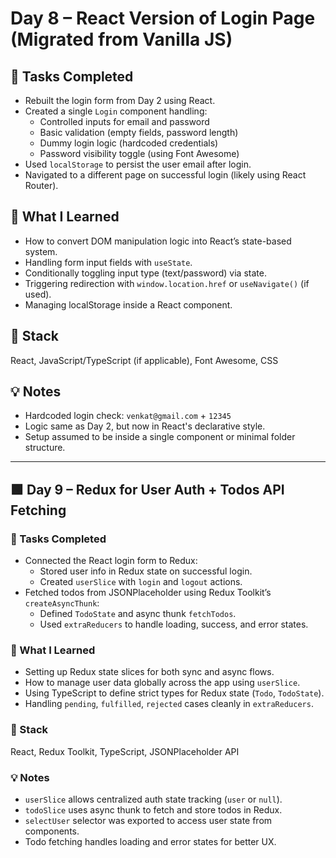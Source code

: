 # Day 8 – React Version of Login Page (Migrated from Vanilla JS)

## 📌 Tasks Completed
- Rebuilt the login form from Day 2 using React.
- Created a single `Login` component handling:
  - Controlled inputs for email and password
  - Basic validation (empty fields, password length)
  - Dummy login logic (hardcoded credentials)
  - Password visibility toggle (using Font Awesome)
- Used `localStorage` to persist the user email after login.
- Navigated to a different page on successful login (likely using React Router).

## 🧠 What I Learned
- How to convert DOM manipulation logic into React’s state-based system.
- Handling form input fields with `useState`.
- Conditionally toggling input type (text/password) via state.
- Triggering redirection with `window.location.href` or `useNavigate()` (if used).
- Managing localStorage inside a React component.

## 🧰 Stack
React, JavaScript/TypeScript (if applicable), Font Awesome, CSS

## 💡 Notes
- Hardcoded login check: `venkat@gmail.com` + `12345`
- Logic same as Day 2, but now in React's declarative style.
- Setup assumed to be inside a single component or minimal folder structure.

---

## 🟩 Day 9 – Redux for User Auth + Todos API Fetching

### 📌 Tasks Completed
- Connected the React login form to Redux:
  - Stored user info in Redux state on successful login.
  - Created `userSlice` with `login` and `logout` actions.
- Fetched todos from JSONPlaceholder using Redux Toolkit’s `createAsyncThunk`:
  - Defined `TodoState` and async thunk `fetchTodos`.
  - Used `extraReducers` to handle loading, success, and error states.

### 🧠 What I Learned
- Setting up Redux state slices for both sync and async flows.
- How to manage user data globally across the app using `userSlice`.
- Using TypeScript to define strict types for Redux state (`Todo`, `TodoState`).
- Handling `pending`, `fulfilled`, `rejected` cases cleanly in `extraReducers`.

### 🧰 Stack
React, Redux Toolkit, TypeScript, JSONPlaceholder API

### 💡 Notes
- `userSlice` allows centralized auth state tracking (`user` or `null`).
- `todoSlice` uses async thunk to fetch and store todos in Redux.
- `selectUser` selector was exported to access user state from components.
- Todo fetching handles loading and error states for better UX.
